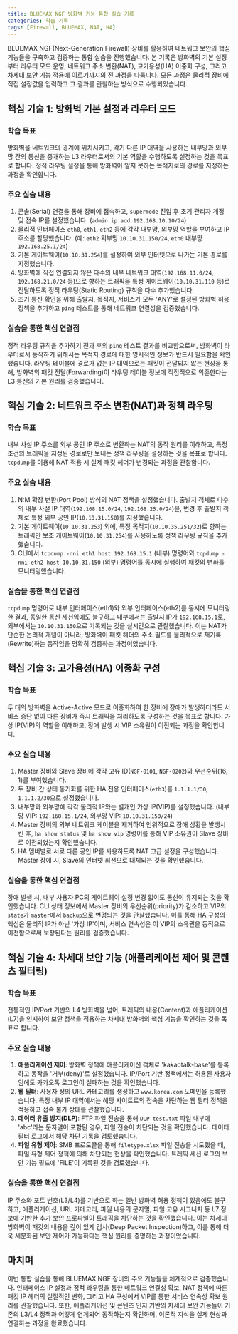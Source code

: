 ```yaml
---
title: BLUEMAX NGF 방화벽 기능 통합 실습 기록
categories: 학습 기록
tags: [Firewall, BLUEMAX, NAT, HA]
---
```


BLUEMAX NGF(Next-Generation Firewall) 장비를 활용하여 네트워크 보안의 핵심 기능들을 구축하고 검증하는 통합 실습을 진행했습니다. 본 기록은 방화벽의 기본 설정부터 라우터 모드 운영, 네트워크 주소 변환(NAT), 고가용성(HA) 이중화 구성, 그리고 차세대 보안 기능 적용에 이르기까지의 전 과정을 다룹니다. 모든 과정은 물리적 장비에 직접 설정값을 입력하고 그 결과를 관찰하는 방식으로 수행되었습니다.

## 핵심 기술 1: 방화벽 기본 설정과 라우터 모드

### 학습 목표
방화벽을 네트워크의 경계에 위치시키고, 각기 다른 IP 대역을 사용하는 내부망과 외부망 간의 통신을 중개하는 L3 라우터로서의 기본 역할을 수행하도록 설정하는 것을 목표로 합니다. 정적 라우팅 설정을 통해 방화벽이 알지 못하는 목적지로의 경로를 지정하는 과정을 확인합니다.

### 주요 실습 내용
1.  콘솔(Serial) 연결을 통해 장비에 접속하고, `supermode` 진입 후 초기 관리자 계정 및 접속 IP를 설정했습니다. (`admin ip add 192.168.10.10/24`)
2.  물리적 인터페이스 `eth0`, `eth1`, `eth2` 등에 각각 내부망, 외부망 역할을 부여하고 IP 주소를 할당했습니다. (예: `eth2` 외부망 `10.10.31.150/24`, `eth0` 내부망 `192.168.25.1/24`)
3.  기본 게이트웨이(`10.10.31.254`)를 설정하여 외부 인터넷으로 나가는 기본 경로를 지정했습니다.
4.  방화벽에 직접 연결되지 않은 다수의 내부 네트워크 대역(`192.168.11.0/24`, `192.168.21.0/24` 등)으로 향하는 트래픽을 특정 게이트웨이(`10.10.31.110` 등)로 전달하도록 정적 라우팅(Static Routing) 규칙을 다수 추가했습니다.
5.  초기 통신 확인을 위해 출발지, 목적지, 서비스가 모두 'ANY'로 설정된 방화벽 허용 정책을 추가하고 `ping` 테스트를 통해 네트워크 연결성을 검증했습니다.

### 실습을 통한 핵심 연결점
정적 라우팅 규칙을 추가하기 전과 후의 `ping` 테스트 결과를 비교함으로써, 방화벽이 라우터로서 동작하기 위해서는 목적지 경로에 대한 명시적인 정보가 반드시 필요함을 확인했습니다. 라우팅 테이블에 경로가 없는 IP 대역으로는 패킷이 전달되지 않는 현상을 통해, 방화벽의 패킷 전달(Forwarding)이 라우팅 테이블 정보에 직접적으로 의존한다는 L3 통신의 기본 원리를 검증했습니다.

## 핵심 기술 2: 네트워크 주소 변환(NAT)과 정책 라우팅

### 학습 목표
내부 사설 IP 주소를 외부 공인 IP 주소로 변환하는 NAT의 동작 원리를 이해하고, 특정 조건의 트래픽을 지정된 경로로만 보내는 정책 라우팅을 설정하는 것을 목표로 합니다. `tcpdump`를 이용해 NAT 적용 시 실제 패킷 헤더가 변경되는 과정을 관찰합니다.

### 주요 실습 내용
1.  N:M 확장 변환(Port Pool) 방식의 NAT 정책을 설정했습니다. 출발지 객체로 다수의 내부 사설 IP 대역(`192.168.15.0/24`, `192.168.25.0/24`)을, 변경 후 출발지 객체로 특정 외부 공인 IP(`10.10.31.150`)를 지정했습니다.
2.  기본 게이트웨이(`10.10.31.253`) 외에, 특정 목적지(`10.10.35.251/32`)로 향하는 트래픽만 보조 게이트웨이(`10.10.31.254`)를 사용하도록 정책 라우팅 규칙을 추가했습니다.
3.  CLI에서 `tcpdump -nni eth1 host 192.168.15.1` (내부) 명령어와 `tcpdump -nni eth2 host 10.10.31.150` (외부) 명령어를 동시에 실행하여 패킷의 변화를 모니터링했습니다.

### 실습을 통한 핵심 연결점
`tcpdump` 명령어로 내부 인터페이스(eth1)와 외부 인터페이스(eth2)를 동시에 모니터링한 결과, 동일한 통신 세션임에도 불구하고 내부에서는 출발지 IP가 `192.168.15.1`로, 외부에서는 `10.10.31.150`으로 기록되는 것을 실시간으로 관찰했습니다. 이는 NAT가 단순한 논리적 개념이 아니라, 방화벽이 패킷 헤더의 주소 필드를 물리적으로 재기록(Rewrite)하는 동작임을 명확히 검증하는 과정이었습니다.

## 핵심 기술 3: 고가용성(HA) 이중화 구성

### 학습 목표
두 대의 방화벽을 Active-Active 모드로 이중화하여 한 장비에 장애가 발생하더라도 서비스 중단 없이 다른 장비가 즉시 트래픽을 처리하도록 구성하는 것을 목표로 합니다. 가상 IP(VIP)의 역할을 이해하고, 장애 발생 시 VIP 소유권이 이전되는 과정을 확인합니다.

### 주요 실습 내용
1.  Master 장비와 Slave 장비에 각각 고유 ID(`NGF-0101`, `NGF-0202`)와 우선순위(16, 1)를 부여했습니다.
2.  두 장비 간 상태 동기화를 위한 HA 전용 인터페이스(`eth3`)를 `1.1.1.1/30`, `1.1.1.2/30`으로 설정했습니다.
3.  내부망과 외부망에 각각 물리적 IP와는 별개인 가상 IP(VIP)를 설정했습니다. (내부망 VIP: `192.168.15.1/24`, 외부망 VIP: `10.10.31.150/24`)
4.  Master 장비의 외부 네트워크 케이블을 제거하여 인위적으로 장애 상황을 발생시킨 후, `ha show status` 및 `ha show vip` 명령어를 통해 VIP 소유권이 Slave 장비로 이전되었는지 확인했습니다.
5.  HA 멤버별로 서로 다른 공인 IP를 사용하도록 NAT 고급 설정을 구성했습니다. Master 장애 시, Slave의 인터넷 회선으로 대체되는 것을 확인했습니다.

### 실습을 통한 핵심 연결점
장애 발생 시, 내부 사용자 PC의 게이트웨이 설정 변경 없이도 통신이 유지되는 것을 확인했습니다. CLI 상태 정보에서 Master 장비의 우선순위(priority)가 감소하고 VIP의 `state`가 `master`에서 `backup`으로 변경되는 것을 관찰했습니다. 이를 통해 HA 구성의 핵심은 물리적 IP가 아닌 '가상 IP'이며, 서비스 연속성은 이 VIP의 소유권을 동적으로 이전함으로써 보장된다는 원리를 검증했습니다.

## 핵심 기술 4: 차세대 보안 기능 (애플리케이션 제어 및 콘텐츠 필터링)

### 학습 목표
전통적인 IP/Port 기반의 L4 방화벽을 넘어, 트래픽의 내용(Content)과 애플리케이션(L7)을 인지하여 보안 정책을 적용하는 차세대 방화벽의 핵심 기능을 확인하는 것을 목표로 합니다.

### 주요 실습 내용
1.  **애플리케이션 제어**: 방화벽 정책에 애플리케이션 객체로 'kakaotalk-base'를 등록하고 동작을 '거부(deny)'로 설정했습니다. IP/Port 기반 정책에서는 허용된 사용자임에도 카카오톡 로그인이 실패하는 것을 확인했습니다.
2.  **웹 필터**: 사용자 정의 URL 카테고리를 생성하고 `www.korea.com` 도메인을 등록했습니다. 특정 내부 IP 대역에서는 해당 사이트로의 접속을 차단하는 웹 필터 정책을 적용하고 접속 불가 상태를 관찰했습니다.
3.  **데이터 유출 방지(DLP)**: FTP 파일 전송을 통해 `DLP-test.txt` 파일 내부에 'abc'라는 문자열이 포함된 경우, 파일 전송이 차단되는 것을 확인했습니다. 데이터 필터 로그에서 해당 차단 기록을 검토했습니다.
4.  **파일 유형 제어**: SMB 프로토콜을 통해 `filetype.xlsx` 파일 전송을 시도했을 때, 파일 유형 제어 정책에 의해 차단되는 현상을 확인했습니다. 트래픽 세션 로그의 보안 기능 필드에 'FILE'이 기록된 것을 검토했습니다.

### 실습을 통한 핵심 연결점
IP 주소와 포트 번호(L3/L4)를 기반으로 하는 일반 방화벽 허용 정책이 있음에도 불구하고, 애플리케이션, URL 카테고리, 파일 내용의 문자열, 파일 고유 시그니처 등 L7 정보에 기반한 추가 보안 프로파일이 트래픽을 차단하는 것을 확인했습니다. 이는 차세대 방화벽이 패킷의 내용을 깊이 있게 검사(Deep Packet Inspection)하고, 이를 통해 더욱 세분화된 보안 제어가 가능하다는 핵심 원리를 증명하는 과정이었습니다.

## 마치며
이번 통합 실습을 통해 BLUEMAX NGF 장비의 주요 기능들을 체계적으로 검증했습니다. 인터페이스 IP 설정과 정적 라우팅을 통한 네트워크 연결성 확보, NAT 정책에 따른 패킷 IP 헤더의 실질적인 변화, 그리고 HA 구성에서 VIP를 통한 서비스 연속성 확보 원리를 관찰했습니다. 또한, 애플리케이션 및 콘텐츠 인지 기반의 차세대 보안 기능들이 기존의 L3/L4 정책과 어떻게 연계되어 동작하는지 확인하며, 이론적 지식을 실제 현상과 연결하는 과정을 완료했습니다.
